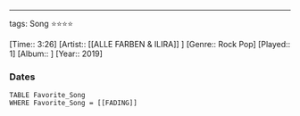 ---
tags: Song ⭐⭐⭐⭐ 

[Time:: 3:26]
[Artist:: [[ALLE FARBEN & ILIRA]] ]
[Genre:: Rock Pop]
[Played:: 1]
[Album:: ]
[Year:: 2019]
### Dates
````dataview
TABLE Favorite_Song
WHERE Favorite_Song = [[FADING]]
````